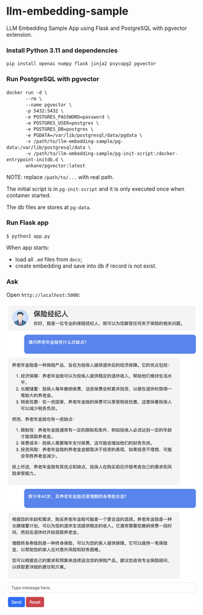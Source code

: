 # llm-embedding-sample

LLM Embedding Sample App using Flask and PostgreSQL with pgvector extension.

### Install Python 3.11 and dependencies

```
pip install openai numpy flask jinja2 psycopg2 pgvector
```

### Run PostgreSQL with pgvector

```
docker run -d \
       --rm \
       --name pgvector \
       -p 5432:5432 \
       -e POSTGRES_PASSWORD=password \
       -e POSTGRES_USER=postgres \
       -e POSTGRES_DB=postgres \
       -e PGDATA=/var/lib/postgresql/data/pgdata \
       -v /path/to/llm-embedding-sample/pg-data:/var/lib/postgresql/data \
       -v /path/to/llm-embedding-sample/pg-init-script:/docker-entrypoint-initdb.d \
       ankane/pgvector:latest
```

NOTE: replace `/path/to/...` with real path.

The initial script is in `pg-init-script` and it is only executed once when container started.

The db files are stores at `pg-data`.

### Run Flask app

```
$ python3 app.py
```

When app starts:

- load all `.md` files from `docs`;
- create embedding and save into db if record is not exist.

### Ask

Open `http://localhost:5000`:

![](https://github.com/michaelliao/llm-embedding-sample/blob/master/snapshot.png?raw=true)
